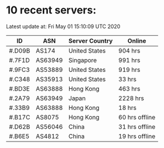 # 10 recent servers:

Latest update at: Fri May 01 15:10:09 UTC 2020

| ID | ASN | Server Country | Online |
| -- | --- | -------------- | ------ |
| #.D09B | AS174 | United States | 904 hrs |
| #.7F1D | AS63949 | Singapore | 991 hrs |
| #.9FC3 | AS53889 | United States | 919 hrs |
| #.C348 | AS35913 | United States | 33 hrs |
| #.BD3E | AS63888 | Hong Kong | 463 hrs |
| #.2A79 | AS63949 | Japan | 2228 hrs |
| #.33B9 | AS63888 | Hong Kong | 18 hrs |
| #.B17C | AS8075 | Hong Kong | 60 hrs offline |
| #.D62B | AS56046 | China | 31 hrs offline |
| #.B6E5 | AS4812 | China | 19 hrs offline |

